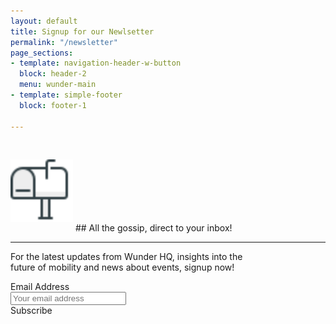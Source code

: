 ```yaml
---
layout: default
title: Signup for our Newlsetter
permalink: "/newsletter"
page_sections:
- template: navigation-header-w-button
  block: header-2
  menu: wunder-main
- template: simple-footer
  block: footer-1

---
```


<img src="/uploads/global/icon-mailbox.svg" style="width: 100px; margin-bottom: 15px; margin-top: 30px"/>
## All the gossip, direct to your inbox!

---

<div class="mx-auto mb-5 pb-5 clearfix" style="max-width:400px">
  <p class="text-left my-4">For the latest updates from Wunder HQ, insights into the future of mobility and news about events, signup now!</p>
  <div id="mc_embed_signup">
  <form action="https://wunder.us3.list-manage.com/subscribe/post?u=c6ee53e24cd30c208f1a610b1&amp;id=0ba0a2cc79" method="post" id="mc-embedded-subscribe-form" name="mc-embedded-subscribe-form" class="validate" target="_blank" novalidate="">
    <div id="mc_embed_signup_scroll" class="clear">
      <div class="mc-field-group form-group text-left">
        <label for="mce-EMAIL" class="form-label mb-2">Email Address</label><br>
      	<input type="email" value="" name="EMAIL" class="required email form-control" placeholder="Your email address" id="mce-EMAIL">
      </div>
    	<div id="mce-responses" class="clear">
    		<div class="response" id="mce-error-response" style="display:none"></div>
    		<div class="response" id="mce-success-response" style="display:none"></div>
    	</div>    <!-- real people should not fill this in and expect good things - do not remove this or risk form bot signups-->
      <div style="position: absolute; left: -5000px;" aria-hidden="true"><input type="text" name="b_c6ee53e24cd30c208f1a610b1_0ba0a2cc79" tabindex="-1" value=""></div>
      <a value="Subscribe" onclick="document.getElementById('mc-embedded-subscribe-form').submit()" name="subscribe" id="mc-embedded-subscribe" class="round-cta dark float-left">Subscribe</a>
      </div>
    </form>
  </div>
</div>
